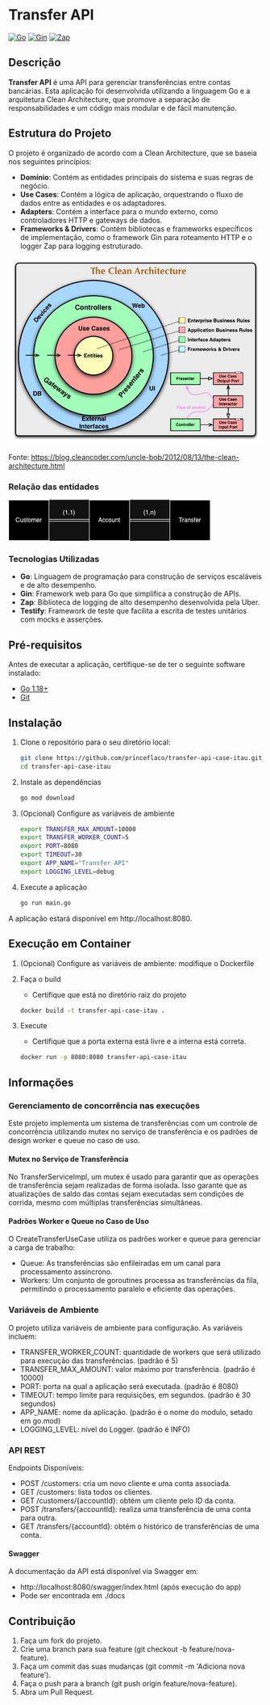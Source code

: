 # Transfer API

[![Go](https://img.shields.io/badge/Go-1.18+-blue.svg)](https://golang.org/)
[![Gin](https://img.shields.io/badge/Gin-v1.10.0-green.svg)](https://github.com/gin-gonic/gin)
[![Zap](https://img.shields.io/badge/Zap-v1.27.0-yellow.svg)](https://github.com/uber-go/zap)

## Descrição

**Transfer API** é uma API para gerenciar transferências entre contas bancárias. Esta aplicação foi desenvolvida utilizando a linguagem Go e a arquitetura Clean Architecture, que promove a separação de responsabilidades e um código mais modular e de fácil manutenção.

## Estrutura do Projeto

O projeto é organizado de acordo com a Clean Architecture, que se baseia nos seguintes princípios:

- **Domínio**: Contém as entidades principais do sistema e suas regras de negócio.
- **Use Cases**: Contém a lógica de aplicação, orquestrando o fluxo de dados entre as entidades e os adaptadores.
- **Adapters**: Contém a interface para o mundo externo, como controladores HTTP e gateways de dados.
- **Frameworks & Drivers**: Contém bibliotecas e frameworks específicos de implementação, como o framework Gin para roteamento HTTP e o logger Zap para logging estruturado.

![Clean Architecture](images/clean_architecture.png)

Fonte: https://blog.cleancoder.com/uncle-bob/2012/08/13/the-clean-architecture.html

### Relação das entidades

![Entity Relation](images/relation_diagram.png)

### Tecnologias Utilizadas

- **Go**: Linguagem de programação para construção de serviços escaláveis e de alto desempenho.
- **Gin**: Framework web para Go que simplifica a construção de APIs.
- **Zap**: Biblioteca de logging de alto desempenho desenvolvida pela Uber.
- **Testify**: Framework de teste que facilita a escrita de testes unitários com mocks e asserções.

## Pré-requisitos

Antes de executar a aplicação, certifique-se de ter o seguinte software instalado:

- [Go 1.18+](https://golang.org/dl/)
- [Git](https://git-scm.com/)

## Instalação

1. Clone o repositório para o seu diretório local:

   ```bash
   git clone https://github.com/princeflaco/transfer-api-case-itau.git
   cd transfer-api-case-itau
2. Instale as dependências

    ```bash
    go mod download
3. (Opcional) Configure as variáveis de ambiente

    ```bash
   export TRANSFER_MAX_AMOUNT=10000
   export TRANSFER_WORKER_COUNT=5
   export PORT=8080
   export TIMEOUT=30
   export APP_NAME="Transfer API"
   export LOGGING_LEVEL=debug

4. Execute a aplicação

    ```bash
    go run main.go
A aplicação estará disponível em http://localhost:8080.

## Execução em Container

1. (Opcional) Configure as variáveis de ambiente: modifique o Dockerfile
2. Faça o build
   - Certifique que está no diretório raiz do projeto

   ```bash
   docker build -t transfer-api-case-itau .
3. Execute
   - Certifique que a porta externa está livre e a interna está correta.
   ```bash
   docker run -p 8080:8080 transfer-api-case-itau

## Informações

### Gerenciamento de concorrência nas execuções

Este projeto implementa um sistema de transferências com um controle de concorrência utilizando mutex no serviço de transferência e os padrões de design worker e queue no caso de uso.

#### Mutex no Serviço de Transferência
No TransferServiceImpl, um mutex é usado para garantir que as operações de transferência sejam realizadas de forma isolada. Isso garante que as atualizações de saldo das contas sejam executadas sem condições de corrida, mesmo com múltiplas transferências simultâneas.

#### Padrões Worker e Queue no Caso de Uso
O CreateTransferUseCase utiliza os padrões worker e queue para gerenciar a carga de trabalho:
- Queue: As transferências são enfileiradas em um canal para processamento assíncrono.
- Workers: Um conjunto de goroutines processa as transferências da fila, permitindo o processamento paralelo e eficiente das operações.

### Variáveis de Ambiente

O projeto utiliza variáveis de ambiente para configuração. As variáveis incluem:

- TRANSFER_WORKER_COUNT: quantidade de workers que será utilizado para execução das transferências. (padrão é 5)
- TRANSFER_MAX_AMOUNT: valor máximo por transferência. (padrão é 10000)
- PORT: porta na qual a aplicação será executada. (padrão é 8080)
- TIMEOUT: tempo limite para requisições, em segundos. (padrão é 30 segundos)
- APP_NAME: nome da aplicação. (padrão é o nome do modulo, setado em go.mod)
- LOGGING_LEVEL: nível do Logger. (padrão é INFO)

### API REST

Endpoints Disponíveis:
  - POST /customers: cria um novo cliente e uma conta associada.
  - GET /customers: lista todos os clientes.
  - GET /customers/{accountId}: obtém um cliente pelo ID da conta.
  - POST /transfers/{accountId}: realiza uma transferência de uma conta para outra.
  - GET /transfers/{accountId}: obtém o histórico de transferências de uma conta.

#### Swagger
  A documentação da API está disponível via Swagger em:
  - http://localhost:8080/swagger/index.html (após execução do app)
  - Pode ser encontrada em ./docs

## Contribuição
1. Faça um fork do projeto.
2. Crie uma branch para sua feature (git checkout -b feature/nova-feature).
3. Faça um commit das suas mudanças (git commit -m 'Adiciona nova feature').
4. Faça o push para a branch (git push origin feature/nova-feature).
5. Abra um Pull Request.
